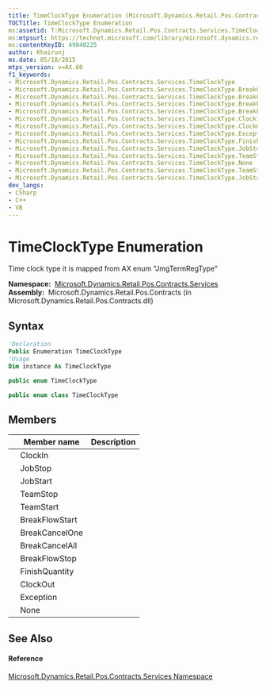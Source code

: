 ```yaml
---
title: TimeClockType Enumeration (Microsoft.Dynamics.Retail.Pos.Contracts.Services)
TOCTitle: TimeClockType Enumeration
ms:assetid: T:Microsoft.Dynamics.Retail.Pos.Contracts.Services.TimeClockType
ms:mtpsurl: https://technet.microsoft.com/library/microsoft.dynamics.retail.pos.contracts.services.timeclocktype(v=AX.60)
ms:contentKeyID: 49848225
author: Khairunj
ms.date: 05/18/2015
mtps_version: v=AX.60
f1_keywords:
- Microsoft.Dynamics.Retail.Pos.Contracts.Services.TimeClockType
- Microsoft.Dynamics.Retail.Pos.Contracts.Services.TimeClockType.BreakCancelAll
- Microsoft.Dynamics.Retail.Pos.Contracts.Services.TimeClockType.BreakCancelOne
- Microsoft.Dynamics.Retail.Pos.Contracts.Services.TimeClockType.BreakFlowStart
- Microsoft.Dynamics.Retail.Pos.Contracts.Services.TimeClockType.BreakFlowStop
- Microsoft.Dynamics.Retail.Pos.Contracts.Services.TimeClockType.ClockIn
- Microsoft.Dynamics.Retail.Pos.Contracts.Services.TimeClockType.ClockOut
- Microsoft.Dynamics.Retail.Pos.Contracts.Services.TimeClockType.Exception
- Microsoft.Dynamics.Retail.Pos.Contracts.Services.TimeClockType.FinishQuantity
- Microsoft.Dynamics.Retail.Pos.Contracts.Services.TimeClockType.JobStop
- Microsoft.Dynamics.Retail.Pos.Contracts.Services.TimeClockType.TeamStop
- Microsoft.Dynamics.Retail.Pos.Contracts.Services.TimeClockType.None
- Microsoft.Dynamics.Retail.Pos.Contracts.Services.TimeClockType.TeamStart
- Microsoft.Dynamics.Retail.Pos.Contracts.Services.TimeClockType.JobStart
dev_langs:
- CSharp
- C++
- VB
---
```


# TimeClockType Enumeration

Time clock type it is mapped from AX enum "JmgTermRegType"

**Namespace:**  [Microsoft.Dynamics.Retail.Pos.Contracts.Services](microsoft-dynamics-retail-pos-contracts-services-namespace.md)  
**Assembly:**  Microsoft.Dynamics.Retail.Pos.Contracts (in Microsoft.Dynamics.Retail.Pos.Contracts.dll)

## Syntax

``` vb
'Declaration
Public Enumeration TimeClockType
'Usage
Dim instance As TimeClockType
```

``` csharp
public enum TimeClockType
```

``` c++
public enum class TimeClockType
```

## Members

<table>
<thead>
<tr class="header">
<th></th>
<th>Member name</th>
<th>Description</th>
</tr>
</thead>
<tbody>
<tr class="odd">
<td></td>
<td>ClockIn</td>
<td></td>
</tr>
<tr class="even">
<td></td>
<td>JobStop</td>
<td></td>
</tr>
<tr class="odd">
<td></td>
<td>JobStart</td>
<td></td>
</tr>
<tr class="even">
<td></td>
<td>TeamStop</td>
<td></td>
</tr>
<tr class="odd">
<td></td>
<td>TeamStart</td>
<td></td>
</tr>
<tr class="even">
<td></td>
<td>BreakFlowStart</td>
<td></td>
</tr>
<tr class="odd">
<td></td>
<td>BreakCancelOne</td>
<td></td>
</tr>
<tr class="even">
<td></td>
<td>BreakCancelAll</td>
<td></td>
</tr>
<tr class="odd">
<td></td>
<td>BreakFlowStop</td>
<td></td>
</tr>
<tr class="even">
<td></td>
<td>FinishQuantity</td>
<td></td>
</tr>
<tr class="odd">
<td></td>
<td>ClockOut</td>
<td></td>
</tr>
<tr class="even">
<td></td>
<td>Exception</td>
<td></td>
</tr>
<tr class="odd">
<td></td>
<td>None</td>
<td></td>
</tr>
</tbody>
</table>


## See Also

#### Reference

[Microsoft.Dynamics.Retail.Pos.Contracts.Services Namespace](microsoft-dynamics-retail-pos-contracts-services-namespace.md)

